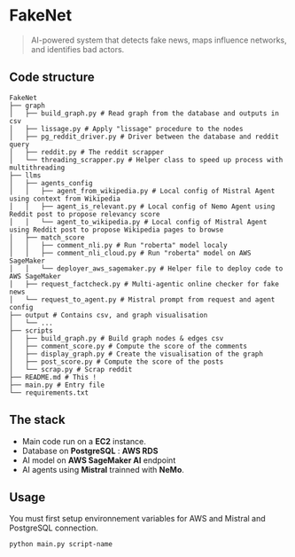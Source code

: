 # FakeNet 

> AI-powered system that detects fake news, maps influence networks, and identifies bad actors.

## Code structure

```
FakeNet
├── graph
│   ├── build_graph.py # Read graph from the database and outputs in csv
│   ├── lissage.py # Apply "lissage" procedure to the nodes
│   ├── pg_reddit_driver.py # Driver between the database and reddit query
│   ├── reddit.py # The reddit scrapper
│   └── threading_scrapper.py # Helper class to speed up process with multithreading
├── llms
│   ├── agents_config
│   │   ├── agent_from_wikipedia.py # Local config of Mistral Agent using context from Wikipedia
│   │   ├── agent_is_relevant.py # Local config of Nemo Agent using Reddit post to propose relevancy score
│   │   └── agent_to_wikipedia.py # Local config of Mistral Agent using Reddit post to propose Wikipedia pages to browse
│   ├── match_score
│   │   ├── comment_nli.py # Run "roberta" model localy
│   │   ├── comment_nli_cloud.py # Run "roberta" model on AWS SageMaker
│   │   └── deployer_aws_sagemaker.py # Helper file to deploy code to AWS SageMaker
│   ├── request_factcheck.py # Multi-agentic online checker for fake news
│   └── request_to_agent.py # Mistral prompt from request and agent config
├── output # Contains csv, and graph visualisation
│   └── ...
├── scripts
│   ├── build_graph.py # Build graph nodes & edges csv
│   ├── comment_score.py # Compute the score of the comments
│   ├── display_graph.py # Create the visualisation of the graph
│   ├── post_score.py # Compute the score of the posts
│   └── scrap.py # Scrap reddit
├── README.md # This !
├── main.py # Entry file
└── requirements.txt
```

## The stack

- Main code run on a **EC2** instance.
- Database on **PostgreSQL** : **AWS RDS**
- AI model on **AWS SageMaker AI** endpoint
- AI agents using **Mistral** trainned with **NeMo**.

## Usage

You must first setup environnement variables for AWS and Mistral and PostgreSQL connection.

```sh
python main.py script-name
```